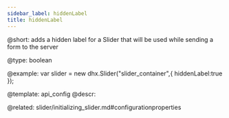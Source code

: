 ```yaml
---
sidebar_label: hiddenLabel
title: hiddenLabel
---          
```


@short: 
adds a hidden label for a Slider that will be used while sending a form to the server




@type: boolean

@example: 
var slider = new dhx.Slider("slider_container",{
    hiddenLabel:true
});


@template:	api_config
@descr: 


@related: slider/initializing_slider.md#configurationproperties
